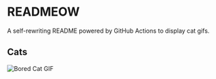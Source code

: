 # READMEOW

A self-rewriting README powered by GitHub Actions to display cat gifs.

## Cats

![Bored Cat GIF](https://media2.giphy.com/media/v1.Y2lkPTlhY2QwMmRhb2M2ZHB1eTk5aTZzcGR2anZ1NnZ0YjRvMm0wajZudTNubWV6ZGNqNiZlcD12MV9naWZzX3NlYXJjaCZjdD1n/mlvseq9yvZhba/200.gif)
